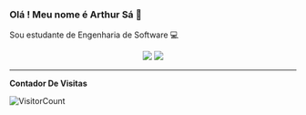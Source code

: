 ### Olá ! Meu nome é Arthur Sá 👋

  Sou estudante de Engenharia de Software :computer:

<div align="center">

  <a href="#" alt="Gmail">
    <img src="https://img.shields.io/badge/-Gmail-FF0000?style=flat-square&labelColor=FF0000&logo=gmail&logoColor=white&link=arthurxpsa12345@gmail.com"/></a>


  <a href="#" alt="Instagram">
    <img src="https://img.shields.io/badge/-Instagram-DF0174?style=flat-square&labelColor=DF0174&logo=instagram&logoColor=white&link=@arthursa0"/></a>

</div>

*************
**Contador De Visitas**

![VisitorCount](https://profile-counter.glitch.me/{ArthurSa12345}/count.svg)


<!--
**ArthurSa12345/ArthurSa12345** is a ✨ _special_ ✨ repository because its `README.md` (this file) appears on your GitHub profile.

Here are some ideas to get you started:

- 🔭 I’m currently working on ...
- 🌱 I’m currently learning ...
- 👯 I’m looking to collaborate on ...
- 🤔 I’m looking for help with ...
- 💬 Ask me about ...
- 📫 How to reach me: ...
- 😄 Pronouns: ...
- ⚡ Fun fact: ...
-->
